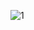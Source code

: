 ![1](https://github.com/Vladiimiirr/Vladiimiirr.github.lo/blob/main/%D0%A4%D0%BE%D1%82%D0%BE%20%D0%BE%D1%82%D1%87%D0%B5%D1%82/1.png?raw=true)
